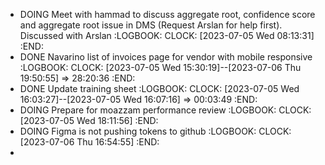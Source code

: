 - DOING Meet with hammad to discuss aggregate root, confidence score and aggregate root issue in DMS (Request Arslan for help first). Discussed with Arslan
  :LOGBOOK:
  CLOCK: [2023-07-05 Wed 08:13:31]
  :END:
- DONE Navarino list of invoices page for vendor with mobile responsive
  :LOGBOOK:
  CLOCK: [2023-07-05 Wed 15:30:19]--[2023-07-06 Thu 19:50:55] =>  28:20:36
  :END:
- DONE Update training sheet
  :LOGBOOK:
  CLOCK: [2023-07-05 Wed 16:03:27]--[2023-07-05 Wed 16:07:16] =>  00:03:49
  :END:
- DOING Prepare for moazzam performance review
  :LOGBOOK:
  CLOCK: [2023-07-05 Wed 18:11:56]
  :END:
- DOING Figma is not pushing tokens to github
  :LOGBOOK:
  CLOCK: [2023-07-06 Thu 16:54:55]
  :END:
-